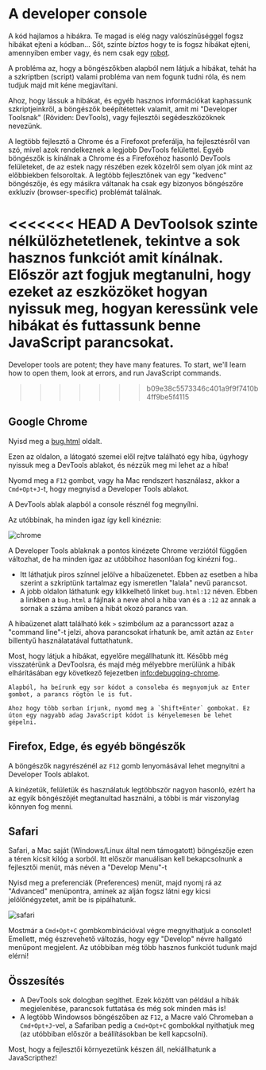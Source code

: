 # A developer console

A kód hajlamos a hibákra. Te magad is elég nagy valószínűséggel fogsz hibákat ejteni a kódban... Sőt, szinte *biztos* hogy te is fogsz hibákat ejteni, amennyiben ember vagy, és nem csak egy [robot](https://en.wikipedia.org/wiki/Bender_(Futurama)).

A probléma az, hogy a böngészőkben alapból nem látjuk a hibákat, tehát ha a szkriptben (script) valami probléma van nem fogunk tudni róla, és nem tudjuk majd mit kéne megjavítani.

Ahoz, hogy lássuk a hibákat, és egyéb hasznos információkat kaphassunk szkriptjeinkről, a böngészők beépítétettek valamit, amit mi "Developer Toolsnak" (Röviden: DevTools), vagy fejlesztői segédeszközöknek nevezünk.

A legtöbb fejlesztő a Chrome és a Firefoxot preferálja, ha fejlesztésről van szó, mivel azok rendelkeznek a legjobb DevTools felülettel. Egyéb böngészők is kínálnak a Chrome és a Firefoxéhoz hasonló DevTools felületeket, de az estek nagy részében ezek közelről sem olyan jók mint az előbbiekben felsoroltak. A legtöbb fejlesztőnek van egy "kedvenc" böngészője, és egy másikra váltanak ha csak egy bizonyos böngészőre exkluzív (browser-specific) problémát találnak.

<<<<<<< HEAD
A DevToolsok szinte nélkülözhetetlenek, tekintve a sok hasznos funkciót amit kínálnak. Először azt fogjuk megtanulni, hogy ezeket az eszközöket hogyan nyissuk meg, hogyan keressünk vele hibákat és futtassunk benne JavaScript parancsokat.
=======
Developer tools are potent; they have many features. To start, we'll learn how to open them, look at errors, and run JavaScript commands.
>>>>>>> b09e38c5573346c401a9f9f7410b4ff9be5f4115

## Google Chrome

Nyisd meg a [bug.html](bug.html) oldalt.

Ezen az oldalon, a látogató szemei elől rejtve található egy hiba, úgyhogy nyissuk meg a DevTools ablakot, és nézzük meg mi lehet az a hiba!

Nyomd meg a `F12` gombot, vagy ha Mac rendszert használasz, akkor a `Cmd+Opt+J`-t, hogy megnyisd a Developer Tools ablakot.

A DevTools ablak alapból a console résznél fog megnyílni.

Az utóbbinak, ha minden igaz így kell kinéznie:

![chrome](chrome.png)

A Developer Tools ablaknak a pontos kinézete Chrome verziótól függően változhat, de ha minden igaz az utóbbihoz hasonlóan fog kinézni fog..

- Itt láthatjuk piros színnel jelölve a hibaüzenetet. Ebben az esetben a hiba szerint a szkriptünk tartalmaz egy ismeretlen "lalala" nevű parancsot.
- A jobb oldalon láthatunk egy klikkelhető linket `bug.html:12` néven. Ebben a linkben a `bug.html` a fájlnak a neve ahol a hiba van és a `:12` az annak a sornak a száma amiben a hibát okozó parancs van.

A hibaüzenet alatt található kék `>` szimbólum az a parancssort azaz a "command line"-t jelzi, ahova parancsokat írhatunk be, amit aztán az `Enter` billentyű használatatával futtathatunk.

Most, hogy látjuk a hibákat, egyelőre megállhatunk itt. Később még visszatérünk a DevToolsra, és majd még mélyebbre merülünk a hibák elhárításában egy következő fejezetben <info:debugging-chrome>.

```smart header="Multi-line input"
Alapból, ha beírunk egy sor kódot a consoleba és megnyomjuk az Enter gombot, a parancs rögtön le is fut.

Ahoz hogy több sorban írjunk, nyomd meg a `Shift+Enter` gombokat. Ez úton egy nagyabb adag JavaScript kódot is kényelemesen be lehet gépelni.
```

## Firefox, Edge, és egyéb böngészők

A böngészők nagyrészénél az `F12` gomb lenyomásával lehet megnyitni a Developer Tools ablakot.

A kinézetük, felületük és használatuk legtöbbször nagyon hasonló, ezért ha az egyik böngészőjét megtanultad használni, a többi is már viszonylag könnyen fog menni.

## Safari

Safari, a Mac saját (Windows/Linux által nem támogatott) böngészője ezen a téren kicsit kilóg a sorból. Itt először manuálisan kell bekapcsolnunk a fejlesztői menüt, más néven a "Develop Menu"-t

Nyisd meg a preferenciák (Preferences) menüt, majd nyomj rá az "Advanced" menüpontra, aminek az alján fogsz látni egy kicsi jelölőnégyzetet, amit be is pipálhatunk.

![safari](safari.png)

Mostmár a `Cmd+Opt+C` gombkombinációval végre megnyithatjuk a consolet! Emellett, még észrevehető változás, hogy egy "Develop" névre hallgató menüpont megjelent. Az utóbbiban még több hasznos funkciót tudunk majd elérni!

## Összesítés

- A DevTools sok dologban segíthet. Ezek között van például a hibák megjelenítése, parancsok futtatása és még sok minden más is!
- A legtöbb Windowsos böngészőben az `F12`, a Macre való Chromeban a `Cmd+Opt+J`-vel, a Safariban pedig a `Cmd+Opt+C` gombokkal nyithatjuk meg (az utóbbiban először a beállításokban be kell kapcsolni).

Most, hogy a fejlesztői környezetünk készen áll, nekiállhatunk a JavaScripthez!